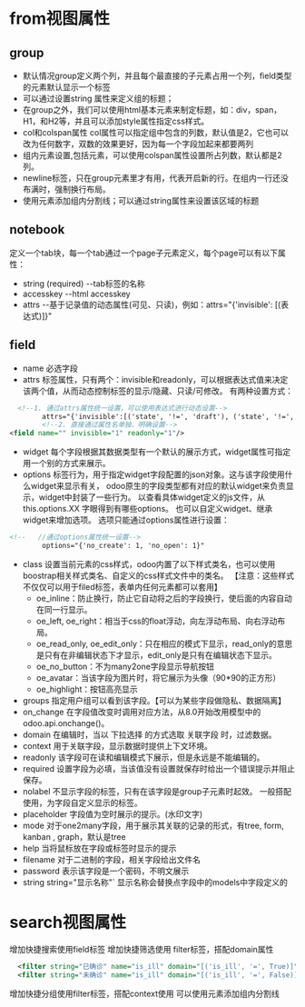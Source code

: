 # from视图属性

## group

* 默认情况group定义两个列，并且每个最直接的子元素占用一个列，field类型的元素默认显示一个标签
* 可以通过设置string 属性来定义组的标题；
* 在group之外，我们可以使用html基本元素来制定标题，如：div，span，H1，和H2等，并且可以添加style属性指定css样式。
* col和colspan属性 col属性可以指定组中包含的列数，默认值是2，它也可以改为任何数字，双数的效果更好，因为每一个字段加起来都要两列
* 组内元素设置,包括元素，可以使用colspan属性设置所占列数，默认都是2列。
* newline标签，只在group元素里才有用，代表开启新的行。在组内一行还没布满时，强制换行布局。
* 使用元素添加组内分割线；可以通过string属性来设置该区域的标题

## notebook

定义一个tab块，每一个tab通过一个page子元素定义，每个page可以有以下属性：

* string (required) --tab标签的名称
* accesskey --html accesskey
* attrs --基于记录值的动态属性(可见、只读)，例如：attrs="{'invisible': [(表达式)]}"

## field

* name 必选字段
* attrs
  标签属性，只有两个：invisible和readonly，可以根据表达式值来决定该两个值，从而动态控制标签的显示/隐藏、只读/可修改。
  有两种设置方式：

```xml
  <!--1. 通过attrs属性统一设置，可以使用表达式进行动态设置-->
        attrs="{'invisible':[('state', '!=', 'draft'), ('state', '!=', 'disable')]}"
        <!--2. 直接通过属性名单独、明确设置-->
<field name="" invisible="1" readonly="1"/>
```

* widget
  每个字段根据其数据类型有一个默认的展示方式，widget属性可指定用一个别的方式来展示。
* options
  标签行为，用于指定widget字段配置的json对象。这与该字段使用什么widget来显示有关，
  odoo原生的字段类型都有对应的默认widget来负责显示，widget中封装了一些行为。
  以查看具体widget定义的js文件，从 this.options.XX 字眼得到有哪些options。
  也可以自定义widget、继承widget来增加选项。
  选项只能通过options属性进行设置：

```xml
<!--   //通过options属性统一设置-->
        options="{'no_create': 1, 'no_open': 1}"
```

* class
  设置当前元素的css样式，odoo内置了以下样式类名，也可以使用boostrap相关样式类名、自定义的css样式文件中的类名。
  【注意：这些样式不仅仅可以用于filed标签，表单内任何元素都可以套用】
    - oe_inline：防止换行，防止它自动将之后的字段换行，使后面的内容自动在同一行显示。
    - oe_left, oe_right：相当于css的float浮动，向左浮动布局、向右浮动布局。
    - oe_read_only, oe_edit_only：只在相应的模式下显示，read_only的意思是只有在非编辑状态下才显示，edit_only是只有在编辑状态下显示。
    - oe_no_button：不为many2one字段显示导航按钮
    - oe_avatar：当该字段为图片时，将它展示为头像（90*90的正方形）
    - oe_highlight：按钮高亮显示
* groups 指定用户组可以看到该字段。【可以为某些字段做隐私、数据隔离】
* on_change 在字段值改变时调用对应方法，从8.0开始改用模型中的 odoo.api.onchange()。
* domain 在编辑时，当以 下拉选择 的方式选取 关联字段 时，过滤数据。
* context 用于关联字段，显示数据时提供上下文环境。
* readonly 该字段可在读和编辑模式下展示，但是永远是不能编辑的。
* required 设置字段为必填，当该值没有设置就保存时给出一个错误提示并阻止保存。
* nolabel 不显示字段的标签，只有在该字段是group子元素时起效。
  一般搭配<label for='字段名' style="样式">使用，为字段自定义显示的标签。
* placeholder 字段值为空时展示的提示。(水印文字)
* mode 对于one2many字段，用于展示其关联的记录的形式，有tree, form, kanban , graph，默认是tree
* help 当将鼠标放在字段或标签时显示的提示
* filename 对于二进制的字段，相关字段给出文件名
* password 表示该字段是一个密码，不明文展示
* string string="显示名称"` 显示名称会替换点字段中的models中字段定义的

# search视图属性  
  增加快捷搜索使用field标签
  增加快捷筛选使用 filter标签，搭配domain属性
```xml
  <filter string="已确诊" name="is_ill" domain="[('is_ill', '=', True)]"/>
  <filter string="未确诊" name="is_ill" domain="[('is_ill', '=', False)]"/>
```
  增加快捷分组使用filter标签，搭配context使用
  可以使用元素添加组内分割线
